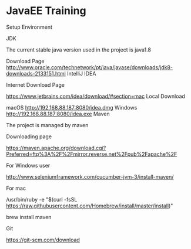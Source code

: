 # JavaEE Training

Setup Environment

JDK

The current stable java version used in the project is java1.8

Download Page http://www.oracle.com/technetwork/pt/java/javase/downloads/jdk8-downloads-2133151.html
IntelliJ IDEA

Internet Download Page

https://www.jetbrains.com/idea/download/#section=mac
Local Download

macOS http://192.168.88.187:8080/idea.dmg
Windows http://192.168.88.187:8080/idea.exe
Maven

The project is managed by maven

Downloading page

https://maven.apache.org/download.cgi?Preferred=ftp%3A%2F%2Fmirror.reverse.net%2Fpub%2Fapache%2F

For Windows user

http://www.seleniumframework.com/cucumber-jvm-3/install-maven/

For mac

/usr/bin/ruby -e "$(curl -fsSL https://raw.githubusercontent.com/Homebrew/install/master/install)"

brew install maven

Git

https://git-scm.com/download
